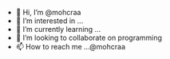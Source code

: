 - 👋 Hi, I’m @mohcraa
- 👀 I’m interested in ...
- 🌱 I’m currently learning ...
- 💞️ I’m looking to collaborate on programming
- 📫 How to reach me ...@mohcraa

<!---
mohcraa/mohcraa is a ✨ special ✨ repository because its `README.md` (this file) appears on your GitHub profile.
You can click the Preview link to take a look at your changes.
--->

